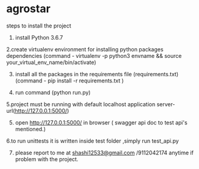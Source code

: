 # agrostar

steps to install the project

1. install Python 3.6.7

2.create virtualenv environment for installing python packages dependencies
   (command - virtualenv -p python3 envname && source your_virtual_env_name/bin/activate)

3. install all the packages in the requirements file (requirements.txt) 
  (command - pip install -r requirements.txt  )

4. run command (python run.py)

5.project must be running with default localhost application server-url(http://127.0.0.1:5000/)

5. open http://127.0.0.1:5000/  in browser ( swagger api doc to test api's mentioned.)

6.to run unittests it is written inside test folder ,simply run test_api.py


7. please report to me at shashi12533@gmail.com /9112042174 anytime if problem with the project.
